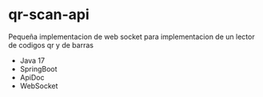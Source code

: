 # qr-scan-api
Pequeña implementacion de web socket para implementacion de un lector de codigos qr y de barras
- Java 17
- SpringBoot 
- ApiDoc
- WebSocket
  
